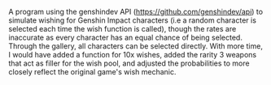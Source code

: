 A program using the genshindev API (https://github.com/genshindev/api) to simulate wishing for Genshin Impact characters (i.e a random character is selected each time the wish function is called), though the rates are inaccurate as every character has an equal chance of being selected. Through the gallery, all characters can be selected directly. With more time, I would have added a function for 10x wishes, added the rarity 3 weapons that act as filler for the wish pool, and adjusted the probabilities to more closely reflect the original game's wish mechanic.
